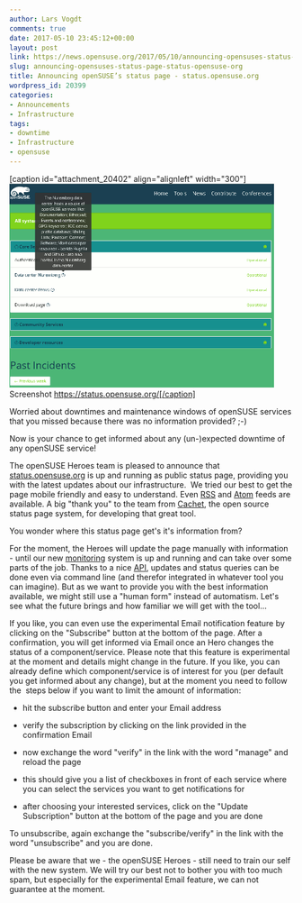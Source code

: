```yaml
---
author: Lars Vogdt
comments: true
date: 2017-05-10 23:45:12+00:00
layout: post
link: https://news.opensuse.org/2017/05/10/announcing-opensuses-status-page-status-opensuse-org/
slug: announcing-opensuses-status-page-status-opensuse-org
title: Announcing openSUSE’s status page - status.opensuse.org
wordpress_id: 20399
categories:
- Announcements
- Infrastructure
tags:
- downtime
- Infrastructure
- opensuse
---
```


[caption id="attachment_20402" align="alignleft" width="300"][![Screenshot Status Page](/wp-content/uploads/2017/05/screenshot_status_page.png)](https://status.opensuse.org/) Screenshot https://status.opensuse.org/[/caption]

Worried about downtimes and maintenance windows of openSUSE services that you missed because there was no information provided? ;-)

Now is your chance to get informed about any (un-)expected downtime of any openSUSE service!

The openSUSE Heroes team is pleased to announce that [status.opensuse.org](https://status.opensuse.org/) is up and running as public status page, providing you with the latest updates about our infrastructure.  We tried our best to get the page mobile friendly and easy to understand. Even [RSS](https://status.opensuse.org/rss) and [Atom](https://status.opensuse.org/atom) feeds are available. A big "thank you" to the team from [Cachet](https://cachethq.io/), the open source status page system, for developing that great tool.

You wonder where this status page get's it's information from?

For the moment, the Heroes will update the page manually with information - until our new [monitoring](https://monitor.opensuse.org/) system is up and running and can take over some parts of the job. Thanks to a nice [API](https://docs.cachethq.io/reference), updates and status queries can be done even via command line (and therefor integrated in whatever tool you can imagine). But as we want to provide you with the best information available, we might still use a "human form" instead of automatism. Let's see what the future brings and how familiar we will get with the tool...

<!-- more -->

If you like, you can even use the experimental Email notification feature by clicking on the "Subscribe" button at the bottom of the page. After a confirmation, you will get informed via Email once an Hero changes the status of a component/service. Please note that this feature is experimental at the moment and details might change in the future. If you like, you can already define which component/service is of interest for you (per default you get informed about any change), but at the moment you need to follow the  steps below if you want to limit the amount of information:



 	
  * hit the subscribe button and enter your Email address

 	
  * verify the subscription by clicking on the link provided in the confirmation Email

 	
  * now exchange the word "verify" in the link with the word "manage" and reload the page

 	
  * this should give you a list of checkboxes in front of each service where you can select the services you want to get notifications for

 	
  * after choosing your interested services, click on the "Update Subscription" button at the bottom of the page and you are done


To unsubscribe, again exchange the "subscribe/verify" in the link with the word "unsubscribe" and you are done.

Please be aware that we - the openSUSE Heroes - still need to train our self with the new system. We will try our best not to bother you with too much spam, but especially for the experimental Email feature, we can not guarantee at the moment.
